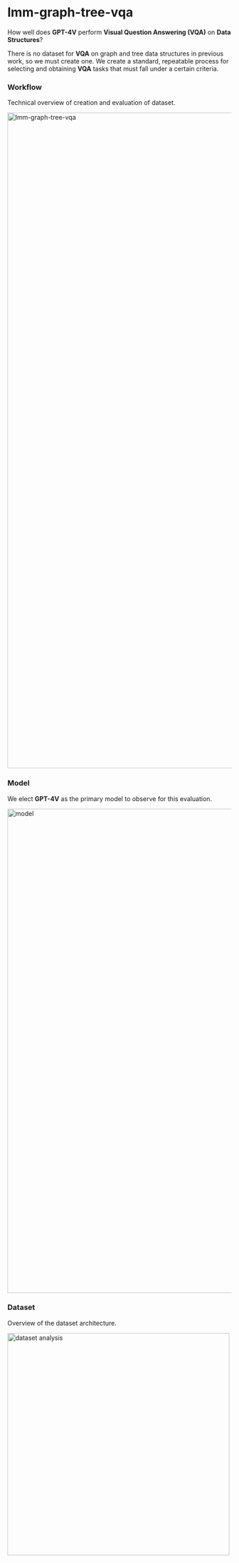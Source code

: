 # lmm-graph-tree-vqa

How well does **GPT-4V** perform **Visual Question Answering (VQA)** on **Data Structures**?

There is no dataset for **VQA** on graph and tree data structures in previous work, so we must create one. We create a standard, repeatable process for selecting and obtaining **VQA** tasks that must fall under a certain criteria.

### Workflow
Technical overview of creation and evaluation of dataset.

<img width="1472" alt="lmm-graph-tree-vqa" src="https://github.com/gutbash/lmm-graph-tree-vqa/assets/44552816/828ceb7c-a682-4ab2-ad47-7ba972c7ab53">

### Model
We elect **GPT-4V** as the primary model to observe for this evaluation.

<img width="1087" alt="model" src="https://github.com/gutbash/lmm-graph-tree-vqa/assets/44552816/9fa31867-6af8-4db7-858c-21efc3e3e199">

### Dataset
Overview of the dataset architecture.

<img width="499" alt="dataset analysis" src="https://github.com/gutbash/lmm-graph-tree-vqa/assets/44552816/df2150f8-a86c-4f14-bd5d-a42ff58b7d0a">
